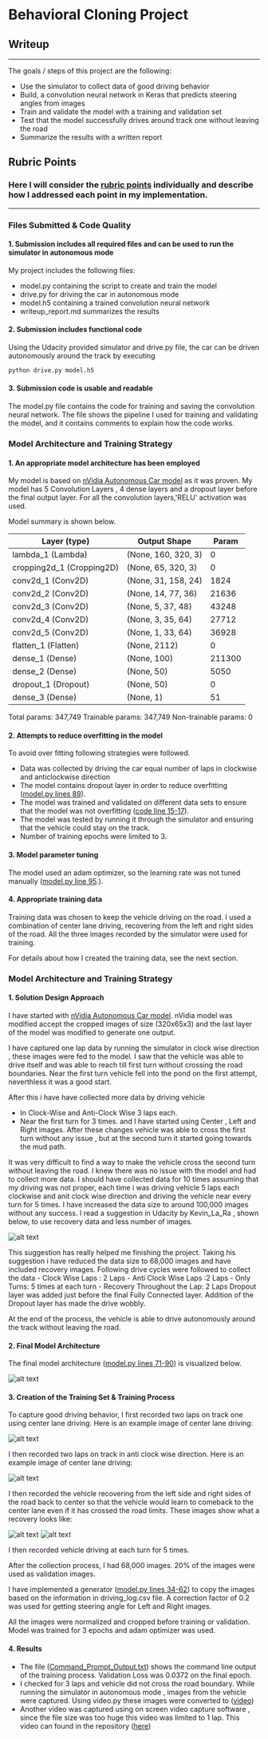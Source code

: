 # **Behavioral Cloning Project** 

## Writeup 

---

The goals / steps of this project are the following:
* Use the simulator to collect data of good driving behavior
* Build, a convolution neural network in Keras that predicts steering angles from images
* Train and validate the model with a training and validation set
* Test that the model successfully drives around track one without leaving the road
* Summarize the results with a written report


[//]: # (Image References)

[image1]: ./Pictures/model.png "Model Visualization"
[image2]: ./Pictures/Center_Lane_ClockWise.jpg "CenterLane Driving Clockwise"
[image3]: ./Pictures/Center_Lane_Anti_Clock.jpg "CenterLane Driving Anit Clockwise"
[image4]: ./Pictures/Recovery_Left.jpg "Recovery Image"
[image5]: ./Pictures/Recovery_Right.jpg "Recovery Image"
[image6]: ./Pictures/Forum_Suggestion.JPG "Normal Image"


## Rubric Points
### Here I will consider the [rubric points](https://review.udacity.com/#!/rubrics/432/view) individually and describe how I addressed each point in my implementation.  

---
### Files Submitted & Code Quality

#### 1. Submission includes all required files and can be used to run the simulator in autonomous mode

My project includes the following files:
* model.py containing the script to create and train the model
* drive.py for driving the car in autonomous mode
* model.h5 containing a trained convolution neural network 
* writeup_report.md summarizes the results

#### 2. Submission includes functional code
Using the Udacity provided simulator and  drive.py file, the car can be driven autonomously around the track by executing 
```sh
python drive.py model.h5
```

#### 3. Submission code is usable and readable

The model.py file contains the code for training and saving the convolution neural network. The file shows the pipeline I used for training and validating the model, and it contains comments to explain how the code works.

### Model Architecture and Training Strategy

#### 1. An appropriate model architecture has been employed
My model is based on [nVidia Autonomous Car model](https://devblogs.nvidia.com/parallelforall/deep-learning-self-driving-cars/) as it was proven. My model has 5 Convolution Layers , 4 dense layers and a dropout layer before the final output layer. For all the convolution layers,'RELU' activation was used.

Model summary is shown below.

|Layer (type)                 |Output Shape              |Param  |
|-----------------------------|--------------------------|-------|
|lambda_1 (Lambda)            |(None, 160, 320, 3)       |0      |
|cropping2d_1 (Cropping2D)    |(None, 65, 320, 3)        |0|
|conv2d_1 (Conv2D)            |(None, 31, 158, 24)       |1824|
|conv2d_2 (Conv2D)            |(None, 14, 77, 36)        |21636|
|conv2d_3 (Conv2D)            |(None, 5, 37, 48)         |43248|
|conv2d_4 (Conv2D)            |(None, 3, 35, 64)         |27712|
|conv2d_5 (Conv2D)            |(None, 1, 33, 64)         |36928|
|flatten_1 (Flatten)          |(None, 2112)              |0|
|dense_1 (Dense)              |(None, 100)               |211300|
|dense_2 (Dense)              |(None, 50)                |5050|
|dropout_1 (Dropout)          |(None, 50)                |0|
|dense_3 (Dense)              |(None, 1)                 |51|

Total params: 347,749
Trainable params: 347,749
Non-trainable params: 0


#### 2. Attempts to reduce overfitting in the model
To avoid over fitting following strategies were followed. 
- Data was collected by driving the car equal number of laps in clockwise and anticlockwise direction
- The model contains dropout layer in order to reduce overfitting ([model.py lines 89](model.py#L89)). 
- The model was trained and validated on different data sets to ensure that the model was not overfitting ([code line 15-17](model.py#L15-L17)). 
- The model was tested by running it through the simulator and ensuring that the vehicle could stay on the track.
- Number of training epochs were limited to 3.

#### 3. Model parameter tuning

The model used an adam optimizer, so the learning rate was not tuned manually ([model.py line 95](model.py#L95).).

#### 4. Appropriate training data

Training data was chosen to keep the vehicle driving on the road. I used a combination of center lane driving, recovering from the left and right sides of the road. All the three images recorded by the simulator were used for training. 

For details about how I created the training data, see the next section. 

### Model Architecture and Training Strategy

#### 1. Solution Design Approach
I have started with [nVidia Autonomous Car model](https://devblogs.nvidia.com/parallelforall/deep-learning-self-driving-cars/). nVidia model was modified accept the cropped images of size (320x65x3) and the last layer of the model was modified to generate one output.

I have captured one lap data by running the simulator in clock wise direction , these images were fed to the model. I saw that the vehicle was able to drive itself and was able to reach till first turn without crossing the road boundaries. Near the first turn vehicle fell into the pond on the first attempt, neverthless it was a good start. 

After this i have have collected more data by driving vehicle 
  - In Clock-Wise and Anti-Clock Wise 3 laps each.
  - Near the first turn for 3 times. 
and I have started using Center , Left and Right images. After these changes vehicle was able to cross the first turn without any issue , but at the second turn it started going towards the mud path.

It was very difficult to find a way to make the vehicle cross the second turn without leaving the road. I knew there was no issue with the model and had to collect more data. I should have collected data for 10 times assuming that my driving was not proper, each time i was driving vehicle 5 laps each clockwise and anit clock wise direction and driving the vehicle near every turn for 5 times. I have increased the data size to around 100,000 images without any success. 
I read a suggestion in Udacity by Kevin_La_Ra , shown below, to use recovery data and less number of images. 

![alt text][image6]

This suggestion has really helped me finishing the project. Taking his suggestion i have reduced the data size to 68,000 images and have included recovery images. Following drive cycles were followed to collect the data 
    - Clock Wise Laps : 2 Laps
    - Anti Clock Wise Laps :2 Laps
    - Only Turns: 5 times at each turn
    - Recovery Throughout the Lap: 2 Laps
Dropout layer was added just before the final Fully Connected layer. Addition of the Dropout layer has made the drive wobbly.

At the end of the process, the vehicle is able to drive autonomously around the track without leaving the road.

#### 2. Final Model Architecture

The final model architecture ([model.py lines 71-90](model.py#L71-L90)) is visualized below.

![alt text][image1]

#### 3. Creation of the Training Set & Training Process

To capture good driving behavior, I first recorded two laps on track one using center lane driving. Here is an example image of center lane driving:

![alt text][image2]

I then recorded two laps on track in anti clock wise direction. Here is an example image of center lane driving:

![alt text][image3]

I then recorded the vehicle recovering from the left side and right sides of the road back to center so that the vehicle would learn to comeback to the center lane even if it has crossed the road limits. These images show what a recovery looks like:

![alt text][image4]
![alt text][image5]

I then recorded vehicle driving at each turn for 5 times.

After the collection process, I had 68,000 images. 20% of the images were used as validation images.

I have implemented a generator ([model.py lines 34-62](model.py#L34-L62)) to copy the images based on the information in driving_log.csv file. A correction factor of 0.2 was used for getting steering angle for Left and Right images.

All the images were normalized and cropped before training or validation. Model was trained for 3 epochs and adam optimizer was used.
#### 4. Results
- The file ([Command_Prompt_Output.txt](Command_Prompt_Output.txt)) shows the command line output of the training process. Validation Loss was 0.0372 on the final epoch. 
- I checked for 3 laps and vehicle did not cross the road boundary. While running the simulator in autonomous mode , images from the vehicle were captured. Using video.py these images were converted to ([video](3Laps_Video.mp4))
- Another video was captured using on screen video capture software , since the file size was too huge this video was limited to 1 lap. This video can found in the repository ([here](1Lap_Screen_Recording.mp4))
